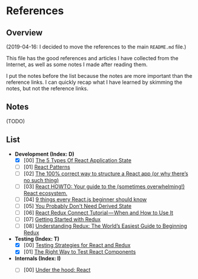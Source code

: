 # References

## Overview

(2019-04-16: I decided to move the references to the main `README.md` file.)

This file has the good references and articles I have collected from the Internet, as well as some notes I made after reading them.

I put the notes before the list because the notes are more important than the reference links. I can quickly recap what I have learned by skimming the notes, but not the reference links.

## Notes

(TODO)

## List

- **Development (Index: D)**
  - [x] [00] [The 5 Types Of React Application State](http://jamesknelson.com/5-types-react-application-state/)
  - [ ] [01] [React Patterns](https://reactpatterns.com/)
  - [ ] [02] [The 100% correct way to structure a React app (or why there’s no such thing)](https://hackernoon.com/the-100-correct-way-to-structure-a-react-app-or-why-theres-no-such-thing-3ede534ef1ed)
  - [ ] [03] [React HOWTO: Your guide to the (sometimes overwhelming!) React ecosystem.](https://github.com/petehunt/react-howto)
  - [ ] [04] [9 things every React.js beginner should know](https://camjackson.net/post/9-things-every-reactjs-beginner-should-know)
  - [ ] [05] [You Probably Don't Need Derived State](https://reactjs.org/blog/2018/06/07/you-probably-dont-need-derived-state.html)
  - [ ] [06] [React Redux Connect Tutorial — When and How to Use It](https://blog.logrocket.com/react-redux-connect-when-and-how-to-use-it-f2a1edab2013)
  - [ ] [07] [Getting Started with Redux](https://egghead.io/courses/getting-started-with-redux)
  - [ ] [08] [Understanding Redux: The World’s Easiest Guide to Beginning Redux](https://medium.freecodecamp.org/understanding-redux-the-worlds-easiest-guide-to-beginning-redux-c695f45546f6)
- **Testing (Index: T)**
  - [x] [00] [Testing Strategies for React and Redux](https://hacks.mozilla.org/2018/04/testing-strategies-for-react-and-redux/)
  - [x] [01] [The Right Way to Test React Components](https://medium.freecodecamp.org/the-right-way-to-test-react-components-548a4736ab22)
- **Internals (Index: I)**
  - [ ] [00] [Under the hood: React](https://bogdan-lyashenko.github.io/Under-the-hood-ReactJS/)

